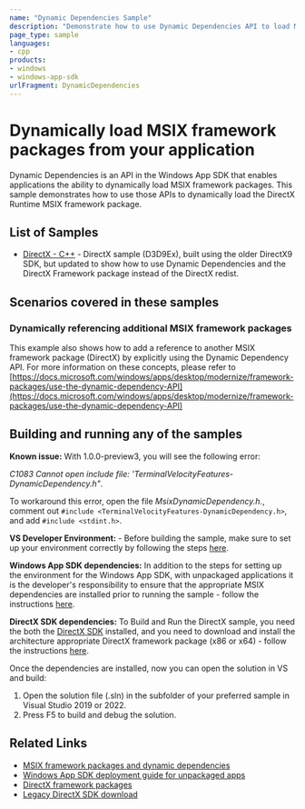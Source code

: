 ```yaml
---
name: "Dynamic Dependencies Sample"
description: "Demonstrate how to use Dynamic Dependencies API to load MSIX framework packages in any application"
page_type: sample
languages:
- cpp
products:
- windows
- windows-app-sdk
urlFragment: DynamicDependencies
---
```


# Dynamically load MSIX framework packages from your application

Dynamic Dependencies is an API in the Windows App SDK that enables applications the ability to dynamically load MSIX framework packages. This sample demonstrates how to use those APIs to dynamically load the DirectX Runtime MSIX framework package.

## List of Samples

- [DirectX - C++](DirectX/) - DirectX sample (D3D9Ex), built using the older DirectX9 SDK, but updated to show how to use Dynamic Dependencies and the DirectX Framework package instead of the DirectX redist.

## Scenarios covered in these samples

### Dynamically referencing additional MSIX framework packages

This example also shows how to add a reference to another MSIX framework package (DirectX) by explicitly using the Dynamic Dependency API. For more information on these concepts, please refer to [https://docs.microsoft.com/windows/apps/desktop/modernize/framework-packages/use-the-dynamic-dependency-API](https://docs.microsoft.com/windows/apps/desktop/modernize/framework-packages/use-the-dynamic-dependency-API)

## Building and running any of the samples

**Known issue:** With 1.0.0-preview3, you will see the following error:

*C1083 Cannot open include file: 'TerminalVelocityFeatures-DynamicDependency.h"*.

To workaround this error, open the file *MsixDynamicDependency.h.*, comment out `#include <TerminalVelocityFeatures-DynamicDependency.h>`, and add `#include <stdint.h>`.

**VS Developer Environment:** - Before building the sample, make sure to set up your environment correctly by following the steps [here](https://docs.microsoft.com/windows/apps/windows-app-sdk/set-up-your-development-environment).

**Windows App SDK dependencies:** In addition to the steps for setting up the environment for the Windows App SDK, with unpackaged applications it is the developer's responsibility to ensure that the appropriate MSIX dependencies are installed prior to running the sample - follow the instructions [here](https://docs.microsoft.com/windows/apps/windows-app-sdk/deploy-unpackaged-apps).

**DirectX SDK dependencies:** To Build and Run the DirectX sample, you need the both the [DirectX SDK](https://www.microsoft.com/download/details.aspx?id=6812) installed, and you need to download and install the architecture appropriate DirectX framework package (x86 or x64) - follow the instructions [here](https://docs.microsoft.com/windows/win32/dxtecharts/directx-setup-for-game-developers#desktop-bridge-applications).

Once the dependencies are installed, now you can open the solution in VS and build:
1. Open the solution file (.sln) in the subfolder of your preferred sample in Visual Studio 2019 or 2022.
2. Press F5 to build and debug the solution.

## Related Links

- [MSIX framework packages and dynamic dependencies](https://docs.microsoft.com/windows/apps/desktop/modernize/framework-packages/framework-packages-overview)
- [Windows App SDK deployment guide for unpackaged apps](https://docs.microsoft.com/windows/apps/windows-app-sdk/deploy-unpackaged-apps)
- [DirectX framework packages](https://docs.microsoft.com/windows/win32/dxtecharts/directx-setup-for-game-developers#desktop-bridge-applications)
- [Legacy DirectX SDK download](https://www.microsoft.com/download/details.aspx?id=6812)
